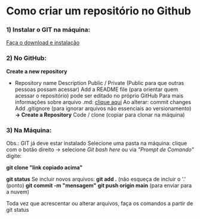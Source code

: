 # Como criar um repositório no Github

<h3>1) Instalar o GIT na máquina:</h3>

   [Faça o download e instalação](https://git-scm.com/downloads)

<h3>2) No GitHub:</h3>

**Create a new repository**

- Repository name
  Description
  Public / Private (Public para que outras pessoas possam acessar)
  Add a README file (para orientar quem acessar o repositório)
      pode ser editado no próprio GitHub
      Para mais informações sobre arquivo .md:
           [clique aqui](markdownguide.org/basic-syntax/)
   Ao alterar: commit changes
   Add .gitignore (para ignorar arquivos não essenciais ao versionamento)
   **-> Create a Repository**
  Code / clone (copiar para clonar na máquina)    

<h3>3) Na Máquina:</h3>

Obs.: GIT já deve estar instalado
Selecione uma pasta na máquina:
clique com o botão direito -> selecione *Git bash here*
ou via *"Prompt de Comando"*
digite: 

**git clone "link copiado acima"**

**git status**
Se incluir novos arquivos:
**git add .** (não esqueça de incluir o '.' (ponto)
**git commit -m "mensagem"**
**git push origin main** (para enviar para a nuvem)

Toda vez que acrescentar ou alterar arquivos,  faça os comandos a partir de git status
